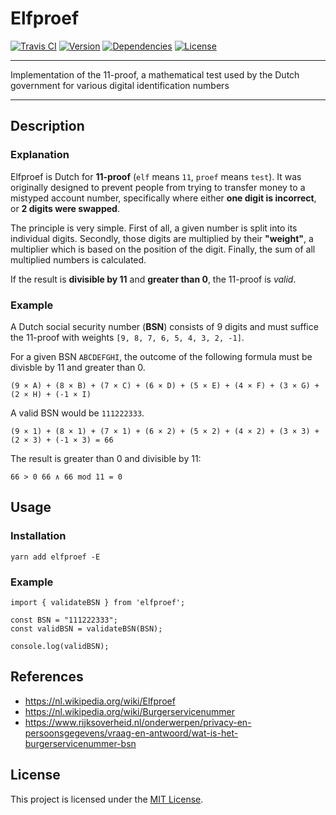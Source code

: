 # Elfproef

[![Travis CI](https://img.shields.io/travis/com/MrLuit/elfproef.svg?style=flat-square)](https://travis-ci.com/MrLuit/elfproef)
[![Version](https://img.shields.io/npm/v/elfproef.svg?style=flat-square)](https://www.npmjs.com/package/elfproef)
[![Dependencies](https://img.shields.io/david/MrLuit/elfproef.svg?style=flat-square)](https://david-dm.org/MrLuit/elfproef)
[![License](https://img.shields.io/github/license/MrLuit/elfproef.svg?style=flat-square)](https://github.com/MrLuit/elfproef/blob/master/LICENSE)

------

Implementation of the 11-proof, a mathematical test used by the Dutch government for various digital identification numbers

------

## Description

### Explanation
Elfproef is Dutch for **11-proof** (`elf` means `11`, `proef` means `test`). It was originally designed to prevent people from trying to transfer money to a mistyped account number, specifically where either **one digit is incorrect**, or **2 digits were swapped**.

The principle is very simple. First of all, a given number is split into its individual digits. Secondly, those digits are multiplied by their **"weight"**, a multiplier which is based on the position of the digit. Finally, the sum of all multiplied numbers is calculated. 

If the result is **divisible by 11** and **greater than 0**, the 11-proof is _valid_.

### Example
A Dutch social security number (**BSN**) consists of 9 digits and must suffice the 11-proof with weights `[9, 8, 7, 6, 5, 4, 3, 2, -1]`.

For a given BSN `ABCDEFGHI`, the outcome of the following formula must be divisble by 11 and greater than 0.

```
(9 × A) + (8 × B) + (7 × C) + (6 × D) + (5 × E) + (4 × F) + (3 × G) + (2 × H) + (-1 × I)
```

A valid BSN would be `111222333`. 
```
(9 × 1) + (8 × 1) + (7 × 1) + (6 × 2) + (5 × 2) + (4 × 2) + (3 × 3) + (2 × 3) + (-1 × 3) = 66
```

The result is greater than 0 and divisible by 11: 

`66 > 0 66 ∧ 66 mod 11 = 0`

## Usage

### Installation
`yarn add elfproef -E`

### Example
```
import { validateBSN } from 'elfproef';

const BSN = "111222333";
const validBSN = validateBSN(BSN);

console.log(validBSN);
```

## References
- https://nl.wikipedia.org/wiki/Elfproef
- https://nl.wikipedia.org/wiki/Burgerservicenummer
- https://www.rijksoverheid.nl/onderwerpen/privacy-en-persoonsgegevens/vraag-en-antwoord/wat-is-het-burgerservicenummer-bsn

## License

This project is licensed under the [MIT License](https://github.com/MrLuit/elfproef/blob/master/LICENSE). 